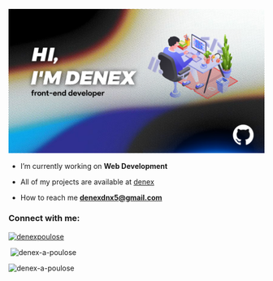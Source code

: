 ![profile](Profile.png)




-  I’m currently working on **Web Development**





-  All of my projects are available at [denex](denex.vercel.app)

-  How to reach me **denexdnx5@gmail.com**

<h3 align="left">Connect with me:</h3>

<p align="left">

<a href="https://twitter.com/denexpoulose" target="blank"><img align="center" src="https://raw.githubusercontent.com/rahuldkjain/github-profile-readme-generator/master/src/images/icons/Social/twitter.svg" alt="denexpoulose" height="30" width="40" /></a>



</p>



<p>&nbsp;<img src="https://github-readme-stats.vercel.app/api?username=denex-a-poulose&show_icons=true&locale=en&theme=dark" alt="denex-a-poulose" /></p>
<p><img src="https://github-readme-streak-stats.herokuapp.com/?user=denex-a-poulose&theme=dark" alt="denex-a-poulose" /></p>



